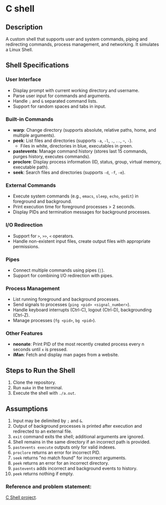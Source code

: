 # C shell

## Description
A custom shell that supports user and system commands, piping and redirecting commands, process management, and networking. It simulates a Linux Shell.

## Shell Specifications

### User Interface
- Display prompt with current working directory and username.
- Parse user input for commands and arguments.
- Handle `;` and `&` separated command lists.
- Support for random spaces and tabs in input.

### Built-in Commands
- **warp**: Change directory (supports absolute, relative paths, home, and multiple arguments).
- **peek**: List files and directories (supports `-a`, `-l`, `.`, `..`, `~`, `-`).
  - Files in white, directories in blue, executables in green.
- **pastevents**: Manage command history (stores last 15 commands, purges history, executes commands).
- **proclore**: Display process information (ID, status, group, virtual memory, executable path).
- **seek**: Search files and directories (supports `-d`, `-f`, `-e`).

### External Commands
- Execute system commands (e.g., `emacs`, `sleep`, `echo`, `gedit`) in foreground and background.
- Print execution time for foreground processes > 2 seconds.
- Display PIDs and termination messages for background processes.

### I/O Redirection
- Support for `>`, `>>`, `<` operators.
- Handle non-existent input files, create output files with appropriate permissions.

### Pipes
- Connect multiple commands using pipes (`|`).
- Support for combining I/O redirection with pipes.

### Process Management
- List running foreground and background processes.
- Send signals to processes (`ping <pid> <signal_number>`).
- Handle keyboard interrupts (Ctrl-C), logout (Ctrl-D), backgrounding (Ctrl-Z).
- Manage processes (`fg <pid>`, `bg <pid>`).

### Other Features
- **neonate**: Print PID of the most recently created process every n seconds until `x` is pressed.
- **iMan**: Fetch and display man pages from a website.

## Steps to Run the Shell
1. Clone the repository.
2. Run `make` in the terminal.
3. Execute the shell with `./a.out`.

## Assumptions
1. Input may be delimited by `;` and `&`.
2. Output of background processes is printed after execution and redirected to an external file.
3. `exit` command exits the shell; additional arguments are ignored.
4. Shell remains in the same directory if an incorrect path is provided.
5. `pastevents execute` outputs only for valid indexes.
6. `proclore` returns an error for incorrect PID.
7. `seek` returns "no match found" for incorrect arguments.
8. `peek` returns an error for an incorrect directory.
9. `pastevents` adds incorrect and background events to history.
10. `peek` returns nothing if empty.

### Reference and problem statement:
[C Shell project](https://karthikv1392.github.io/cs3301_osn/mini-projects/mp1).

